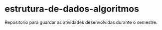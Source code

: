 # estrutura-de-dados-algoritmos
Repositorio para guardar as atividades desenvolvidas durante o semestre.
